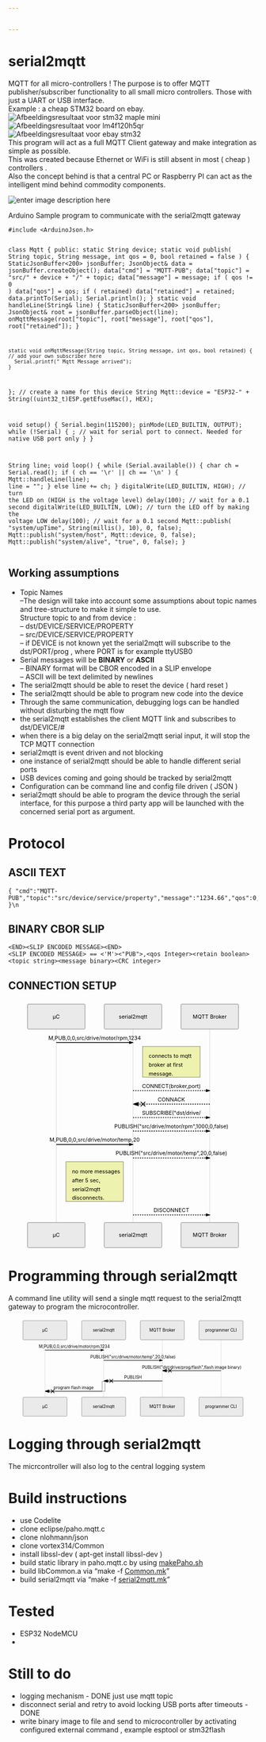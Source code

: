 ```yaml
---


---
```


<h1 id="serial2mqtt">serial2mqtt</h1>
<p>MQTT for all micro-controllers ! The purpose is to offer MQTT publisher/subscriber functionality to all small micro controllers. Those with just a UART or USB interface.<br>
Example : a cheap STM32 board on ebay.<br>
<img src="https://img.staticbg.com/thumb/view/oaupload/banggood/images/8F/4A/3db92309-2e0b-4e4d-b2f1-9b017877ff42.jpg" alt="Afbeeldingsresultaat voor stm32 maple mini"><img src="https://encrypted-tbn0.gstatic.com/images?q=tbn:ANd9GcSrCMlaYevJNoWyIXyfdzTFL8nwC8WI-fKORO-c50cjDWjGZCqmZA" alt="Afbeeldingsresultaat voor lm4f120h5qr"><img src="http://www.rogerclark.net/wp-content/uploads/2014/11/STM32Mini-300x300.jpg" alt="Afbeeldingsresultaat voor ebay stm32"><br>
This program will act as a full MQTT Client gateway and make integration as simple as possible.<br>
This was created because Ethernet or WiFi is still absent in most ( cheap ) controllers .<br>
Also the concept behind is that a central PC or Raspberry PI can act as the intelligent mind behind commodity components.</p>
<p><img src="http://drive.google.com/uc?export=view&amp;id=1rGeHOaMEGLJJqxFsd5fnaAE7N1DHoJUI" alt="enter image description here"></p>
<p>Arduino Sample program to communicate with the serial2mqtt  gateway</p>
<pre><code>#include &lt;ArduinoJson.h&gt;

class Mqtt {
  public:
    static String device;
    static void publish( String topic, String message, int qos = 0, bool retained = false ) {
      StaticJsonBuffer&lt;200&gt; jsonBuffer;
      JsonObject&amp; data = jsonBuffer.createObject();
      data["cmd"] = "MQTT-PUB";
      data["topic"] = "src/" + device + "/" + topic;
      data["message"] = message;
      if ( qos != 0 ) data["qos"] = qos;
      if ( retained) data["retained"] = retained;
      data.printTo(Serial);
      Serial.println();
    }
    static void handleLine(String&amp; line) {
      StaticJsonBuffer&lt;200&gt; jsonBuffer;
      JsonObject&amp; root = jsonBuffer.parseObject(line);
      onMqttMessage(root["topic"], root["message"], root["qos"], root["retained"]);
    }

    static void onMqttMessage(String topic, String message, int qos, bool retained) {
    // add your own subscriber here 
      Serial.printf(" Mqtt Message arrived");
    }
};
// create a name for this device
String Mqtt::device = "ESP32-" + String((uint32_t)ESP.getEfuseMac(), HEX);

void setup() {
  Serial.begin(115200);
  pinMode(LED_BUILTIN, OUTPUT);
  while (!Serial) {
    ; // wait for serial port to connect. Needed for native USB port only
  }
}

String line;
void loop() {
  while (Serial.available()) {
    char ch = Serial.read();
    if ( ch == '\r' || ch == '\n' ) {
      Mqtt::handleLine(line);
      line = "";
    } else
      line += ch;
  }
  digitalWrite(LED_BUILTIN, HIGH);   // turn the LED on (HIGH is the voltage level)
  delay(100);                       // wait for a 0.1 second
  digitalWrite(LED_BUILTIN, LOW);    // turn the LED off by making the voltage LOW
  delay(100);                       // wait for a 0.1 second
  Mqtt::publish( "system/upTime", String(millis(), 10), 0, false);
  Mqtt::publish("system/host", Mqtt::device, 0, false);
  Mqtt::publish("system/alive", "true", 0, false);
  }
</code></pre>
<h2 id="working-assumptions">Working assumptions</h2>
<ul>
<li>Topic Names<br>
–The design will take into account some assumptions about topic names and tree-structure to make it simple to use.<br>
Structure topic to and from  device :<br>
– dst/DEVICE/SERVICE/PROPERTY<br>
– src/DEVICE/SERVICE/PROPERTY<br>
– if DEVICE is not known yet the serial2mqtt will subscribe to the dst/PORT/prog , where PORT is for example ttyUSB0</li>
<li>Serial messages will be <strong>BINARY</strong> or <strong>ASCII</strong><br>
– BINARY format will be CBOR encoded in a SLIP envelope<br>
– ASCII will be text delimited by newlines</li>
<li>The serial2mqtt should be able to reset the device ( hard reset )</li>
<li>The serial2mqtt should be able to program new code into the device</li>
<li>Through the same communication, debugging logs can be handled without disturbing the mqtt flow</li>
<li>the serial2mqtt establishes the client MQTT link and subscribes to dst/DEVICE/#</li>
<li>when there is a big delay on the serial2mqtt serial input, it will stop the TCP MQTT connection</li>
<li>serial2mqtt is event driven and not blocking</li>
<li>one instance of serial2mqtt should be able to handle different serial ports</li>
<li>USB devices coming and going should be tracked by serial2mqtt</li>
<li>Configuration can be command line and config file driven ( JSON )</li>
<li>serial2mqtt should be able to program the device through the serial interface, for this purpose a third party app will be launched with the concerned serial port as argument.</li>
</ul>
<h1 id="protocol">Protocol</h1>
<h2 id="ascii-text">ASCII TEXT</h2>
<pre><code>{ "cmd":"MQTT-PUB","topic":"src/device/service/property","message":"1234.66","qos":0,"retained":false }\n
</code></pre>
<h2 id="binary-cbor-slip">BINARY CBOR SLIP</h2>
<pre><code>&lt;END&gt;&lt;SLIP ENCODED MESSAGE&gt;&lt;END&gt;
&lt;SLIP ENCODED MESSAGE&gt; == &lt;'M'&gt;&lt;"PUB"&gt;,&lt;qos Integer&gt;&lt;retain boolean&gt;&lt;topic string&gt;&lt;message binary&gt;&lt;CRC integer&gt;
</code></pre>
<h2 id="connection-setup">CONNECTION SETUP</h2>
<div class="mermaid"><svg xmlns="http://www.w3.org/2000/svg" id="mermaid-svg-8UCtEzyggjk0Oyd3" height="100%" width="100%" style="max-width:650px;" viewBox="-50 -10 650 644"><g></g><g><line id="actor31" x1="75" y1="5" x2="75" y2="633" class="actor-line" stroke-width="0.5px" stroke="#999"></line><rect x="0" y="0" fill="#eaeaea" stroke="#666" width="150" height="65" rx="3" ry="3" class="actor"></rect><text x="75" y="32.5" dominant-baseline="central" alignment-baseline="central" class="actor" style="text-anchor: middle;"><tspan x="75" dy="0">µC</tspan></text></g><g><line id="actor32" x1="275" y1="5" x2="275" y2="633" class="actor-line" stroke-width="0.5px" stroke="#999"></line><rect x="200" y="0" fill="#eaeaea" stroke="#666" width="150" height="65" rx="3" ry="3" class="actor"></rect><text x="275" y="32.5" dominant-baseline="central" alignment-baseline="central" class="actor" style="text-anchor: middle;"><tspan x="275" dy="0">serial2mqtt</tspan></text></g><g><line id="actor33" x1="475" y1="5" x2="475" y2="633" class="actor-line" stroke-width="0.5px" stroke="#999"></line><rect x="400" y="0" fill="#eaeaea" stroke="#666" width="150" height="65" rx="3" ry="3" class="actor"></rect><text x="475" y="32.5" dominant-baseline="central" alignment-baseline="central" class="actor" style="text-anchor: middle;"><tspan x="475" dy="0">MQTT Broker</tspan></text></g><defs><marker id="arrowhead" refX="5" refY="2" markerWidth="6" markerHeight="4" orient="auto"><path d="M 0,0 V 4 L6,2 Z"></path></marker></defs><defs><marker id="crosshead" markerWidth="15" markerHeight="8" orient="auto" refX="16" refY="4"><path fill="black" stroke="#000000" stroke-width="1px" d="M 9,2 V 6 L16,4 Z" style="stroke-dasharray: 0, 0;"></path><path fill="none" stroke="#000000" stroke-width="1px" d="M 0,1 L 6,7 M 6,1 L 0,7" style="stroke-dasharray: 0, 0;"></path></marker></defs><g><text x="175" y="93" class="messageText" style="text-anchor: middle;">M,PUB,0,0,src/drive/motor/rpm,1234</text><line x1="75" y1="100" x2="275" y2="100" class="messageLine0" stroke-width="2" stroke="black" marker-end="url(#arrowhead)" style="fill: none;"></line></g><g><rect x="300" y="110" fill="#EDF2AE" stroke="#666" width="150" height="80" rx="0" ry="0" class="note"></rect><text x="316" y="140" fill="black" class="noteText"><tspan x="316">connects to mqtt</tspan><tspan dy="23" x="316">broker at first</tspan><tspan dy="23" x="316">message.</tspan></text></g><g><text x="375" y="218" class="messageText" style="text-anchor: middle;">CONNECT(broker,port)</text><line x1="275" y1="225" x2="475" y2="225" class="messageLine1" stroke-width="2" stroke="black" marker-end="url(#arrowhead)" style="stroke-dasharray: 3, 3; fill: none;"></line></g><g><text x="375" y="253" class="messageText" style="text-anchor: middle;">CONNACK</text><line x1="475" y1="260" x2="275" y2="260" class="messageLine1" stroke-width="2" stroke="black" marker-end="url(#crosshead)" style="stroke-dasharray: 3, 3; fill: none;"></line></g><g><text x="375" y="288" class="messageText" style="text-anchor: middle;">SUBSCRIBE("dst/drive/</text><line x1="275" y1="295" x2="475" y2="295" class="messageLine1" stroke-width="2" stroke="black" marker-end="url(#arrowhead)" style="stroke-dasharray: 3, 3; fill: none;"></line></g><g><text x="375" y="323" class="messageText" style="text-anchor: middle;">PUBLISH("src/drive/motor/rpm",1000,0,false)</text><line x1="275" y1="330" x2="475" y2="330" class="messageLine1" stroke-width="2" stroke="black" marker-end="url(#arrowhead)" style="stroke-dasharray: 3, 3; fill: none;"></line></g><g><text x="175" y="358" class="messageText" style="text-anchor: middle;">M,PUB,0,0,src/drive/motor/temp,20</text><line x1="75" y1="365" x2="275" y2="365" class="messageLine0" stroke-width="2" stroke="black" marker-end="url(#arrowhead)" style="fill: none;"></line></g><g><text x="375" y="393" class="messageText" style="text-anchor: middle;">PUBLISH("src/drive/motor/temp",20,0,false)</text><line x1="275" y1="400" x2="475" y2="400" class="messageLine1" stroke-width="2" stroke="black" marker-end="url(#arrowhead)" style="stroke-dasharray: 3, 3; fill: none;"></line></g><g><rect x="100" y="410" fill="#EDF2AE" stroke="#666" width="150" height="103" rx="0" ry="0" class="note"></rect><text x="116" y="440" fill="black" class="noteText"><tspan x="116">no more messages</tspan><tspan dy="23" x="116">after 5 sec,</tspan><tspan dy="23" x="116">serial2mqtt</tspan><tspan dy="23" x="116">disconnects.</tspan></text></g><g><text x="375" y="541" class="messageText" style="text-anchor: middle;">DISCONNECT</text><line x1="275" y1="548" x2="475" y2="548" class="messageLine1" stroke-width="2" stroke="black" marker-end="url(#arrowhead)" style="stroke-dasharray: 3, 3; fill: none;"></line></g><g><rect x="0" y="568" fill="#eaeaea" stroke="#666" width="150" height="65" rx="3" ry="3" class="actor"></rect><text x="75" y="600.5" dominant-baseline="central" alignment-baseline="central" class="actor" style="text-anchor: middle;"><tspan x="75" dy="0">µC</tspan></text></g><g><rect x="200" y="568" fill="#eaeaea" stroke="#666" width="150" height="65" rx="3" ry="3" class="actor"></rect><text x="275" y="600.5" dominant-baseline="central" alignment-baseline="central" class="actor" style="text-anchor: middle;"><tspan x="275" dy="0">serial2mqtt</tspan></text></g><g><rect x="400" y="568" fill="#eaeaea" stroke="#666" width="150" height="65" rx="3" ry="3" class="actor"></rect><text x="475" y="600.5" dominant-baseline="central" alignment-baseline="central" class="actor" style="text-anchor: middle;"><tspan x="475" dy="0">MQTT Broker</tspan></text></g></svg></div>
<h1 id="programming-through-serial2mqtt">Programming through serial2mqtt</h1>
<p>A command line utility will send a single mqtt request to the serial2mqtt gateway to program the microcontroller.</p>
<div class="mermaid"><svg xmlns="http://www.w3.org/2000/svg" id="mermaid-svg-LXh3nTj9z3xGt0vV" height="100%" width="100%" style="max-width:850px;" viewBox="-50 -10 850 336"><g></g><g><line id="actor34" x1="75" y1="5" x2="75" y2="325" class="actor-line" stroke-width="0.5px" stroke="#999"></line><rect x="0" y="0" fill="#eaeaea" stroke="#666" width="150" height="65" rx="3" ry="3" class="actor"></rect><text x="75" y="32.5" dominant-baseline="central" alignment-baseline="central" class="actor" style="text-anchor: middle;"><tspan x="75" dy="0">µC</tspan></text></g><g><line id="actor35" x1="275" y1="5" x2="275" y2="325" class="actor-line" stroke-width="0.5px" stroke="#999"></line><rect x="200" y="0" fill="#eaeaea" stroke="#666" width="150" height="65" rx="3" ry="3" class="actor"></rect><text x="275" y="32.5" dominant-baseline="central" alignment-baseline="central" class="actor" style="text-anchor: middle;"><tspan x="275" dy="0">serial2mqtt</tspan></text></g><g><line id="actor36" x1="475" y1="5" x2="475" y2="325" class="actor-line" stroke-width="0.5px" stroke="#999"></line><rect x="400" y="0" fill="#eaeaea" stroke="#666" width="150" height="65" rx="3" ry="3" class="actor"></rect><text x="475" y="32.5" dominant-baseline="central" alignment-baseline="central" class="actor" style="text-anchor: middle;"><tspan x="475" dy="0">MQTT Broker</tspan></text></g><g><line id="actor37" x1="675" y1="5" x2="675" y2="325" class="actor-line" stroke-width="0.5px" stroke="#999"></line><rect x="600" y="0" fill="#eaeaea" stroke="#666" width="150" height="65" rx="3" ry="3" class="actor"></rect><text x="675" y="32.5" dominant-baseline="central" alignment-baseline="central" class="actor" style="text-anchor: middle;"><tspan x="675" dy="0">programmer CLI</tspan></text></g><defs><marker id="arrowhead" refX="5" refY="2" markerWidth="6" markerHeight="4" orient="auto"><path d="M 0,0 V 4 L6,2 Z"></path></marker></defs><defs><marker id="crosshead" markerWidth="15" markerHeight="8" orient="auto" refX="16" refY="4"><path fill="black" stroke="#000000" stroke-width="1px" d="M 9,2 V 6 L16,4 Z" style="stroke-dasharray: 0, 0;"></path><path fill="none" stroke="#000000" stroke-width="1px" d="M 0,1 L 6,7 M 6,1 L 0,7" style="stroke-dasharray: 0, 0;"></path></marker></defs><g><text x="175" y="93" class="messageText" style="text-anchor: middle;">M,PUB,0,0,src/drive/motor/rpm,1234</text><line x1="75" y1="100" x2="275" y2="100" class="messageLine0" stroke-width="2" stroke="black" marker-end="url(#arrowhead)" style="fill: none;"></line></g><g><text x="375" y="128" class="messageText" style="text-anchor: middle;">PUBLISH("src/drive/motor/temp",20,0,false)</text><line x1="275" y1="135" x2="475" y2="135" class="messageLine0" stroke-width="2" stroke="black" marker-end="url(#arrowhead)" style="fill: none;"></line></g><g><text x="575" y="163" class="messageText" style="text-anchor: middle;">PUBLISH("dst/drive/prog/flash",flash image binary)</text><line x1="675" y1="170" x2="475" y2="170" class="messageLine0" stroke-width="2" stroke="black" marker-end="url(#crosshead)" style="fill: none;"></line></g><g><text x="375" y="198" class="messageText" style="text-anchor: middle;">PUBLISH</text><line x1="475" y1="205" x2="275" y2="205" class="messageLine0" stroke-width="2" stroke="black" marker-end="url(#crosshead)" style="fill: none;"></line></g><g><rect x="270" y="207" fill="#f4f4f4" stroke="#666" width="10" height="33" rx="0" ry="0"></rect></g><g><text x="172.5" y="233" class="messageText" style="text-anchor: middle;">program flash image</text><line x1="270" y1="240" x2="75" y2="240" class="messageLine0" stroke-width="2" stroke="black" marker-end="url(#crosshead)" style="fill: none;"></line></g><g><rect x="0" y="260" fill="#eaeaea" stroke="#666" width="150" height="65" rx="3" ry="3" class="actor"></rect><text x="75" y="292.5" dominant-baseline="central" alignment-baseline="central" class="actor" style="text-anchor: middle;"><tspan x="75" dy="0">µC</tspan></text></g><g><rect x="200" y="260" fill="#eaeaea" stroke="#666" width="150" height="65" rx="3" ry="3" class="actor"></rect><text x="275" y="292.5" dominant-baseline="central" alignment-baseline="central" class="actor" style="text-anchor: middle;"><tspan x="275" dy="0">serial2mqtt</tspan></text></g><g><rect x="400" y="260" fill="#eaeaea" stroke="#666" width="150" height="65" rx="3" ry="3" class="actor"></rect><text x="475" y="292.5" dominant-baseline="central" alignment-baseline="central" class="actor" style="text-anchor: middle;"><tspan x="475" dy="0">MQTT Broker</tspan></text></g><g><rect x="600" y="260" fill="#eaeaea" stroke="#666" width="150" height="65" rx="3" ry="3" class="actor"></rect><text x="675" y="292.5" dominant-baseline="central" alignment-baseline="central" class="actor" style="text-anchor: middle;"><tspan x="675" dy="0">programmer CLI</tspan></text></g></svg></div>
<h1 id="logging-through-serial2mqtt">Logging through serial2mqtt</h1>
<p>The micrcontroller will also log to the central logging system</p>
<h1 id="build-instructions">Build instructions</h1>
<ul>
<li>use Codelite</li>
<li>clone eclipse/paho.mqtt.c</li>
<li>clone nlohmann/json</li>
<li>clone vortex314/Common</li>
<li>install libssl-dev ( apt-get  install libssl-dev )</li>
<li>build static library in paho.mqtt.c by using <a href="http://makePaho.sh">makePaho.sh</a></li>
<li>build libCommon.a via “make -f <a href="http://Common.mk">Common.mk</a>”</li>
<li>build serial2mqtt via “make -f <a href="http://serial2mqtt.mk">serial2mqtt.mk</a>”</li>
</ul>
<h1 id="tested">Tested</h1>
<ul>
<li>ESP32 NodeMCU</li>
<li></li>
</ul>
<h1 id="still-to-do">Still to do</h1>
<ul>
<li>logging mechanism - DONE just use mqtt topic</li>
<li>disconnect serial and retry to avoid locking USB ports after timeouts - DONE</li>
<li>write binary image to file and send to microcontroller by activating configured external command , example esptool or stm32flash</li>
</ul>

